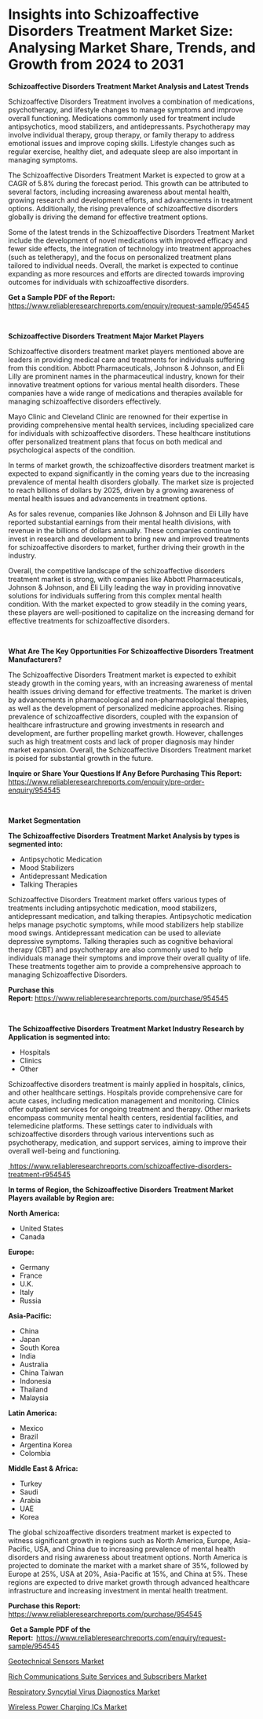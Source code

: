 <p><h1>Insights into Schizoaffective Disorders Treatment Market Size: Analysing Market Share, Trends, and Growth from 2024 to 2031</h1></p><p><strong>Schizoaffective Disorders Treatment Market Analysis and Latest Trends</strong></p>
<p><p>Schizoaffective Disorders Treatment involves a combination of medications, psychotherapy, and lifestyle changes to manage symptoms and improve overall functioning. Medications commonly used for treatment include antipsychotics, mood stabilizers, and antidepressants. Psychotherapy may involve individual therapy, group therapy, or family therapy to address emotional issues and improve coping skills. Lifestyle changes such as regular exercise, healthy diet, and adequate sleep are also important in managing symptoms.</p><p>The Schizoaffective Disorders Treatment Market is expected to grow at a CAGR of 5.8% during the forecast period. This growth can be attributed to several factors, including increasing awareness about mental health, growing research and development efforts, and advancements in treatment options. Additionally, the rising prevalence of schizoaffective disorders globally is driving the demand for effective treatment options.</p><p>Some of the latest trends in the Schizoaffective Disorders Treatment Market include the development of novel medications with improved efficacy and fewer side effects, the integration of technology into treatment approaches (such as teletherapy), and the focus on personalized treatment plans tailored to individual needs. Overall, the market is expected to continue expanding as more resources and efforts are directed towards improving outcomes for individuals with schizoaffective disorders.</p></p>
<p><strong>Get a Sample PDF of the Report:&nbsp;</strong> <a href="https://www.reliableresearchreports.com/enquiry/request-sample/954545">https://www.reliableresearchreports.com/enquiry/request-sample/954545</a></p>
<p>&nbsp;</p>
<p><strong>Schizoaffective Disorders Treatment Major Market Players</strong></p>
<p><p>Schizoaffective disorders treatment market players mentioned above are leaders in providing medical care and treatments for individuals suffering from this condition. Abbott Pharmaceuticals, Johnson & Johnson, and Eli Lilly are prominent names in the pharmaceutical industry, known for their innovative treatment options for various mental health disorders. These companies have a wide range of medications and therapies available for managing schizoaffective disorders effectively.</p><p>Mayo Clinic and Cleveland Clinic are renowned for their expertise in providing comprehensive mental health services, including specialized care for individuals with schizoaffective disorders. These healthcare institutions offer personalized treatment plans that focus on both medical and psychological aspects of the condition.</p><p>In terms of market growth, the schizoaffective disorders treatment market is expected to expand significantly in the coming years due to the increasing prevalence of mental health disorders globally. The market size is projected to reach billions of dollars by 2025, driven by a growing awareness of mental health issues and advancements in treatment options.</p><p>As for sales revenue, companies like Johnson & Johnson and Eli Lilly have reported substantial earnings from their mental health divisions, with revenue in the billions of dollars annually. These companies continue to invest in research and development to bring new and improved treatments for schizoaffective disorders to market, further driving their growth in the industry.</p><p>Overall, the competitive landscape of the schizoaffective disorders treatment market is strong, with companies like Abbott Pharmaceuticals, Johnson & Johnson, and Eli Lilly leading the way in providing innovative solutions for individuals suffering from this complex mental health condition. With the market expected to grow steadily in the coming years, these players are well-positioned to capitalize on the increasing demand for effective treatments for schizoaffective disorders.</p></p>
<p>&nbsp;</p>
<p><strong>What Are The Key Opportunities For Schizoaffective Disorders Treatment Manufacturers?</strong></p>
<p><p>The Schizoaffective Disorders Treatment market is expected to exhibit steady growth in the coming years, with an increasing awareness of mental health issues driving demand for effective treatments. The market is driven by advancements in pharmacological and non-pharmacological therapies, as well as the development of personalized medicine approaches. Rising prevalence of schizoaffective disorders, coupled with the expansion of healthcare infrastructure and growing investments in research and development, are further propelling market growth. However, challenges such as high treatment costs and lack of proper diagnosis may hinder market expansion. Overall, the Schizoaffective Disorders Treatment market is poised for substantial growth in the future.</p></p>
<p><strong>Inquire or Share Your Questions If Any Before Purchasing This Report:</strong> <a href="https://www.reliableresearchreports.com/enquiry/pre-order-enquiry/954545">https://www.reliableresearchreports.com/enquiry/pre-order-enquiry/954545</a></p>
<p>&nbsp;</p>
<p><strong>Market Segmentation</strong></p>
<p><strong>The Schizoaffective Disorders Treatment Market Analysis by types is segmented into:</strong></p>
<p><ul><li>Antipsychotic Medication</li><li>Mood Stabilizers</li><li>Antidepressant Medication</li><li>Talking Therapies</li></ul></p>
<p><p>Schizoaffective Disorders Treatment market offers various types of treatments including antipsychotic medication, mood stabilizers, antidepressant medication, and talking therapies. Antipsychotic medication helps manage psychotic symptoms, while mood stabilizers help stabilize mood swings. Antidepressant medication can be used to alleviate depressive symptoms. Talking therapies such as cognitive behavioral therapy (CBT) and psychotherapy are also commonly used to help individuals manage their symptoms and improve their overall quality of life. These treatments together aim to provide a comprehensive approach to managing Schizoaffective Disorders.</p></p>
<p><strong>Purchase this Report:&nbsp;</strong><a href="https://www.reliableresearchreports.com/purchase/954545">https://www.reliableresearchreports.com/purchase/954545</a></p>
<p>&nbsp;</p>
<p><strong>The Schizoaffective Disorders Treatment Market Industry Research by Application is segmented into:</strong></p>
<p><ul><li>Hospitals</li><li>Clinics</li><li>Other</li></ul></p>
<p><p>Schizoaffective disorders treatment is mainly applied in hospitals, clinics, and other healthcare settings. Hospitals provide comprehensive care for acute cases, including medication management and monitoring. Clinics offer outpatient services for ongoing treatment and therapy. Other markets encompass community mental health centers, residential facilities, and telemedicine platforms. These settings cater to individuals with schizoaffective disorders through various interventions such as psychotherapy, medication, and support services, aiming to improve their overall well-being and functioning.</p></p>
<p><a href="https://www.reliableresearchreports.com/schizoaffective-disorders-treatment-r954545">&nbsp;https://www.reliableresearchreports.com/schizoaffective-disorders-treatment-r954545</a></p>
<p><strong>In terms of Region, the Schizoaffective Disorders Treatment Market Players available by Region are:</strong></p>
<p>
    <p> <strong> North America: </strong>
        <ul>
            <li>United States</li>
            <li>Canada</li>
        </ul>
        </p> 
    <p> <strong> Europe: </strong>
        <ul>
            <li>Germany</li>
            <li>France</li>
            <li>U.K.</li>
            <li>Italy</li>
            <li>Russia</li>
        </ul>
        </p> 
    <p> <strong> Asia-Pacific: </strong>
        <ul>
            <li>China</li>
            <li>Japan</li>
            <li>South Korea</li>
            <li>India</li>
            <li>Australia</li>
            <li>China Taiwan</li>
            <li>Indonesia</li>
            <li>Thailand</li>
            <li>Malaysia</li>
        </ul>
        </p> 
    <p> <strong> Latin America: </strong>
        <ul>
            <li>Mexico</li>
            <li>Brazil</li>
            <li>Argentina Korea</li>
            <li>Colombia</li>
        </ul>
        </p> 
    <p> <strong> Middle East & Africa: </strong>
        <ul>
            <li>Turkey</li>
            <li>Saudi</li>
            <li>Arabia</li>
            <li>UAE</li>
            <li>Korea</li>
        </ul>
    </p>
    </p>
<p><p>The global schizoaffective disorders treatment market is expected to witness significant growth in regions such as North America, Europe, Asia-Pacific, USA, and China due to increasing prevalence of mental health disorders and rising awareness about treatment options. North America is projected to dominate the market with a market share of 35%, followed by Europe at 25%, USA at 20%, Asia-Pacific at 15%, and China at 5%. These regions are expected to drive market growth through advanced healthcare infrastructure and increasing investment in mental health treatment.</p></p>
<p><strong>Purchase this Report: </strong><a href="https://www.reliableresearchreports.com/purchase/954545">https://www.reliableresearchreports.com/purchase/954545</a></p>
<p>&nbsp;<strong>Get a Sample PDF of the Report:&nbsp;&nbsp;</strong><a href="https://www.reliableresearchreports.com/enquiry/request-sample/954545">https://www.reliableresearchreports.com/enquiry/request-sample/954545</a></p>
<p><strong></strong></p>
<p><p><a href="https://www.linkedin.com/pulse/geotechnical-sensors-market-key-successful-business-strategy-aegfc">Geotechnical Sensors Market</a></p><p><a href="https://github.com/ElmoRunolfsson2023/Market-Research-Report-List-1/blob/main/rich-communications-suite-services-and-subscribers-market.md">Rich Communications Suite Services and Subscribers Market</a></p><p><a href="https://github.com/susanjprice2023/Market-Research-Report-List-1/blob/main/respiratory-syncytial-virus-diagnostics-market.md">Respiratory Syncytial Virus Diagnostics Market</a></p><p><a href="https://www.linkedin.com/pulse/wireless-power-charging-ics-market-comprehensive-assessment-gjeye">Wireless Power Charging ICs Market</a></p></p>